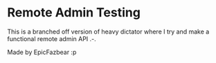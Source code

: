 # Remote Admin Testing
This is a branched off version of heavy dictator where I try and make a functional remote admin API .-.

Made by EpicFazbear :p
